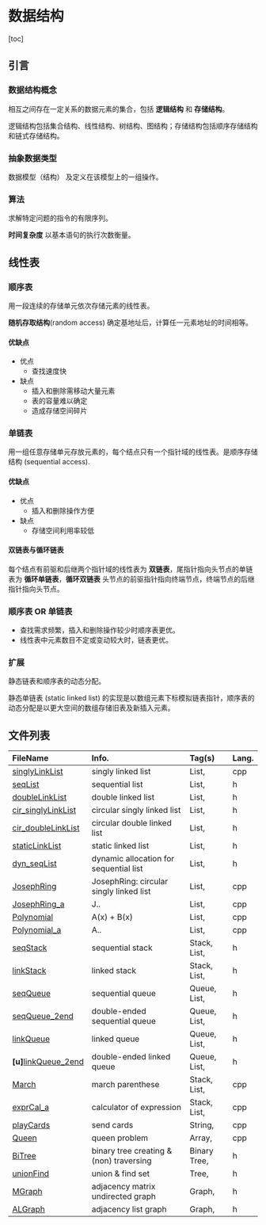 # 数据结构

[toc]

## 引言

### 数据结构概念

相互之间存在一定关系的数据元素的集合，包括 **逻辑结构** 和 **存储结构**。

逻辑结构包括集合结构、线性结构、树结构、图结构；存储结构包括顺序存储结构和链式存储结构。

### 抽象数据类型

数据模型（结构） 及定义在该模型上的一组操作。

### 算法

求解特定问题的指令的有限序列。

**时间复杂度**  以基本语句的执行次数衡量。

## 线性表

### 顺序表

用一段连续的存储单元依次存储元素的线性表。

**随机存取结构**(random access)  确定基地址后，计算任一元素地址的时间相等。

#### 优缺点

- 优点
  - 查找速度快
- 缺点
  - 插入和删除需移动大量元素
  - 表的容量难以确定
  - 造成存储空间碎片

### 单链表

用一组任意存储单元存放元素的，每个结点只有一个指针域的线性表。是顺序存储结构 (sequential access).

#### 优缺点

- 优点
  - 插入和删除操作方便
- 缺点
  - 存储空间利用率较低

#### 双链表与循环链表

每个结点有前驱和后继两个指针域的线性表为 **双链表**，尾指针指向头节点的单链表为 **循环单链表**，**循环双链表** 头节点的前驱指针指向终端节点，终端节点的后继指针指向头节点。

### 顺序表 OR 单链表

- 查找需求频繁，插入和删除操作较少时顺序表更优。
- 线性表中元素数目不定或变动较大时，链表更优。
### 扩展

静态链表和顺序表的动态分配。

静态单链表 (static linked list) 的实现是以数组元素下标模拟链表指针，顺序表的动态分配是以更大空间的数组存储旧表及新插入元素。

## 文件列表

| FileName | Info. | Tag(s) | Lang. |
| :--- | :--- | :--- | :--- |
| [singlyLinkList] | singly linked list | List, | cpp |
| [seqList] | sequential list | List, | h |
| [doubleLinkList] | double linked list | List, | h |
| [cir_singlyLinkList] | circular singly linked list | List, | h |
| [cir_doubleLinkList] | circular double linked list | List, | h |
| [staticLinkList] | static linked list | List, | h |
| [dyn_seqList] | dynamic allocation for sequential list | List, | h |
| [JosephRing] | JosephRing: circular singly linked list | List, | cpp |
| [JosephRing_a] | J.. | List, | cpp |
| [Polynomial] | A(x) + B(x) | List, | cpp |
| [Polynomial_a] | A.. | List, | cpp |
| [seqStack] | sequential stack | Stack, List, | h|
| [linkStack] | linked stack | Stack, List, | h |
| [seqQueue] | sequential queue | Queue, List, | h |
| [seqQueue_2end] | double-ended sequential queue | Queue, List, | h |
| [linkQueue] | linked queue | Queue, List, | h |
| **[u]**[linkQueue_2end] | double-ended linked queue | Queue, List, | h |
| [March] | march parenthese | Stack, List, | cpp |
| [exprCal_a] | calculator of expression | Stack, List, | cpp |
| [playCards] | send cards | String, | cpp |
| [Queen] | queen problem | Array, | cpp |
| [BiTree] | binary tree creating & (non) traversing | Binary Tree, | h |
| [unionFind] | union & find set | Tree, | h |
| [MGraph] | adjacency matrix undirected graph | Graph, | h |
| [ALGraph] | adjacency list graph | Graph, | h |


[ALGraph]: ./ALGraph.h
[MGraph]: ./MGraph.h
[unionFind]: ./unionFind.h
[BiTree]: ./BiTree.h
[Queen]: ./Queen.cpp
[playCards]: ./playCards.cpp
[exprCal_a]: ./exprCal_a.cpp
[March]: ./March.cpp
[linkQueue_2end]: ./linkQueue_2end.h
[linkQueue]: ./linkQueue.h
[seqQueue_2end]: ./seqQueue_2end.h
[seqQueue]: ./seqQueue.h
[linkStack]: ./linkStack.h
[seqStack]: ./seqStack.h
[Polynomial_a]: ./Polynomial_a.cpp
[Polynomial]: ./Polynomial.cpp
[JosephRing_a]: ./JosephRing_a.cpp
[JosephRing]: ./JosephRing.cpp
[dyn_seqList]: ./dyn_seqList.h
[staticLinkList]: ./staticLinkList.h
[cir_doubleLinkList]: ./cir_doubleLinkList.h
[cir_singlyLinkList]: ./cir_singlyLinkList.h
[doubleLinkList]: ./doubleLinkList.h
[seqList]: ./seqList.h
[singlyLinkList]: ./singlyLinkList.cpp
